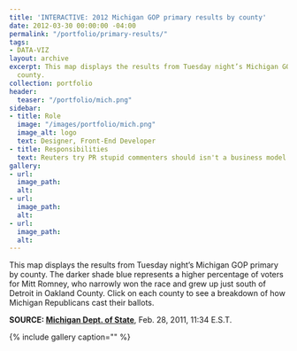 ```yaml
---
title: 'INTERACTIVE: 2012 Michigan GOP primary results by county'
date: 2012-03-30 00:00:00 -04:00
permalink: "/portfolio/primary-results/"
tags:
- DATA-VIZ
layout: archive
excerpt: This map displays the results from Tuesday night’s Michigan GOP primary by
  county.
collection: portfolio
header:
  teaser: "/portfolio/mich.png"
sidebar:
- title: Role
  image: "/images/portfolio/mich.png"
  image_alt: logo
  text: Designer, Front-End Developer
- title: Responsibilities
  text: Reuters try PR stupid commenters should isn't a business model
gallery:
- url: 
  image_path: 
  alt: 
- url: 
  image_path: 
  alt: 
- url: 
  image_path: 
  alt: 
---
```


This map displays the results from Tuesday night’s Michigan GOP primary by county. The darker shade blue represents a higher percentage of voters for Mitt Romney, who narrowly won the race and grew up just south of Detroit in Oakland County. Click on each county to see a breakdown of how Michigan Republicans cast their ballots.

<b>SOURCE: [Michigan Dept. of State](http://miboecfr.nictusa.com/election/results/12PPR/01000000.html)</b>, Feb. 28, 2011, 11:34 E.S.T.

{% include gallery caption="" %}
